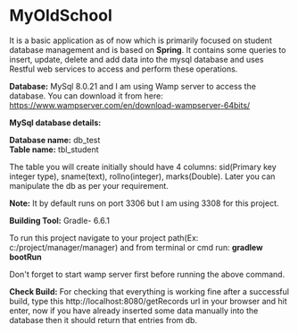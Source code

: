 # MyOldSchool
It is a basic application as of now which is primarily focused on student database management and is based on <b>Spring</b>.
It contains some queries to insert, update, delete and add data into the mysql database and uses Restful web services to access and perform these operations.

<b>Database:</b> MySql 8.0.21
and I am using Wamp server to access the database. You can download it from here: https://www.wampserver.com/en/download-wampserver-64bits/

<b>MySql database details:</b><br>

<b>Database name:</b> db_test<br>
<b>Table name:</b> tbl_student<br>

The table you will create initially should have 4 columns: sid(Primary key integer type), sname(text), rollno(integer), marks(Double). Later you can manipulate the db as per your requirement.

<b>Note:</b> It by default runs on port 3306 but I am using 3308 for this project.

<b>Building Tool:</b> Gradle- 6.6.1

To run this project navigate to your project path(Ex: c:/project/manager/manager) and from terminal or cmd run: <b>gradlew bootRun</b>

Don't forget to start wamp server first before running the above command.

<b>Check Build:</b> For checking that everything is working fine after a successful build, type this http://localhost:8080/getRecords url in your browser and hit enter, now if you have already inserted some data manually into the database then it should return that entries from db.


